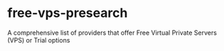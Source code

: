 # free-vps-presearch
A comprehensive list of providers that offer Free Virtual Private Servers (VPS) or Trial options
